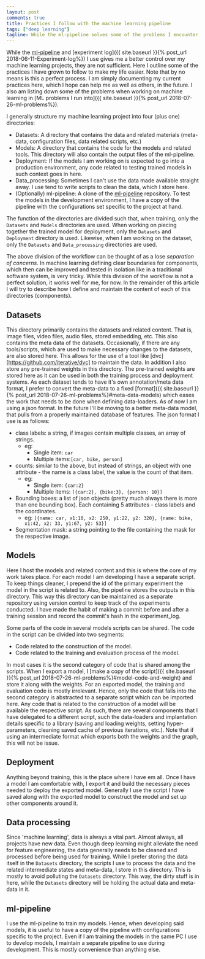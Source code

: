 ```yaml
---
layout: post
comments: true
title: Practices I follow with the machine learning pipeline
tags: ["deep learning"]
tagline: While the ml-pipeline solves some of the problems I encounter, it doesn't solve all of them. Here I describe my process beyond the pipeline.
---
```


While the [ml-pipeline](https://github.com/ahmed-shariff/ml-pipeline) and [experiment log]({{ site.baseurl }}{% post_url 2018-06-11-Experiment-log%}) I use gives me a better control over my machine learning projects, they are not sufficient. Here I outline some of the practices I have grown to follow to make my life easier. Note that by no means is this a perfect process. I am simply documenting my current practices here, which I hope can help me as well as others, in the future. I also am listing down some of the problems when working on machine learning in [ML problems I run into]({{ site.baseurl }}{% post_url 2018-07-26-ml-problems%}).

I generally structure my machine learning project into four (plus one) directories:
* Datasets: A directory that contains the data and related materials (meta-data, configuration files, data related scripts, etc.)
* Models: A directory that contains the code for the models and related tools. This directory will also contain the output files of the ml-pipeline. 
* Deployment: If the models I am working on is expected to go into a production environment, any code related to testing trained models in such context goes in here.
* Data_processing: Sometimes I can't use the data made available straight away. I use tend to write scripts to clean the data, which I store here.
* (Optionally) ml-pipeline: A clone of the [ml-pipeline](https://github.com/ahmed-shariff/ml-pipeline) repository. To test the models in the development environment, I have a copy of the pipeline with the configurations set specific to the project at hand.

The function of the directories are divided such that, when training, only the `Datasets` and `Models` directories are used. When working on piecing together the trained model for deployment, only the `Datasets` and `Deployment` directory is used. Likewise, when I am working on the dataset, only the `Datasets` and `Data_processing` directories are used.

The above division of the workflow can be thought of as a lose *separation of concerns*. In machine learning defining clear boundaries for components, which then can be improved and tested in isolation like in a traditional software system, is very tricky. While this division of the workflow is not a perfect solution, it works well for me, for now. In the remainder of this article I will try to describe how I define and maintain the content of each of this directories (components).


## Datasets
This directory primarily contains the datasets and related content. That is, image files, video files, audio files, stored embedding, etc. This also contains the meta data of the datasets. Occasionally, if there are any tools/scripts, which are used to make necessary changes to the datasets, are also stored here. This allows for the use of a tool like [dvc][https://github.com/iterative/dvc] to maintain the data. In addition I also store any pre-trained weights in this directory. The pre-trained weights are stored here as it can be used in both the training process and deployment systems. As each dataset tends to have it's own annotation/meta data format, I prefer to convert the meta-data to a fixed [format]({{ site.baseurl }}{% post_url 2018-07-26-ml-problems%}#meta-data-models) which eases the work that needs to be done when defining data-loaders. As of now I am using a json format. In the future I'll be moving to a better meta-data model, that pulls from a properly maintained database of features. The json format I use is as follows:
- class labels: a string, if images contain multiple classes, an array of strings.
  - eg: 
	- Single item: <code>car</code>
	- Multiple items:<code>[car, bike, person]</code>
- counts: similar to the above, but instead of strings, an object with one attribute - the name is a class label, the value is the count of that item.
  - eg: 
	- Single item: <code>{car:2}</code>
	- Multiple items: <code>[{car:2}, {bike:3}, {person: 10}]</code>
- Bounding boxes: a list of json objects (pretty much always there is more than one bounding box). Each containing 5 attributes - class labels and the coordinates.
  - eg: <code>[{name: car, x1:10, x2: 250, y1:22, y2: 320}, 
  {name: bike, x1:42, x2: 33, y1:67, y2: 53}]</code>
- Segmentation mask: a string pointing to the file containing the mask for the respective image.

## Models
Here I host the models and related content and this is where the core of my work takes place. For each model I am developing I have a separate script. To keep things cleaner, I prepend the id of the primary experiment the model in the script is related to. Also, the pipeline stores the outputs in this directory. This way this directory can be maintained as a separate repository using version control to keep track of the experiments conducted. I have made the habit of making a commit before and after a training session and record the commit's hash in the experiment_log.

Some parts of the code in several models scripts can be shared. The code in the script can be divided into two segments:
- Code related to the construction of the model.
- Code related to the training and evaluation process of the model.

In most cases it is the second category of code that is shared among the scripts. When I export a model, I [make a copy of the script]({{ site.baseurl }}{% post_url 2018-07-26-ml-problems%}#model-code-and-weight) and store it along with the weights. For an exported model, the training and evaluation code is mostly irrelevant. Hence, only the code that falls into the second category is abstracted to a separate script which can be imported here. Any code that is related to the construction of a model will be available the respective script. As such, there are several components that I have delegated to a different script, such the data-loaders and implantation details specific to a library (saving and loading weights, setting hyper-parameters, cleaning saved cache of previous iterations, etc.). Note that if using an intermediate format which exports both the weights and the graph, this will not be issue.

## Deployment
Anything beyond training, this is the place where I have em all. Once I have a model I am comfortable with, I export it and build the necessary pieces needed to deploy the exported model. Generally I use the script I have saved along with the exported model to construct the model and set up other components around it.

## Data processing
Since 'machine learning', data is always a vital part. Almost always, all projects have new data. Even though deep learning might alleviate the need for feature engineering, the data generally needs to be cleaned and processed before being used for training. While I prefer storing the data itself in the `Datasets` directory, the scripts I use to process the data and the related intermediate states and meta-data, I store in this directory. This is mostly to avoid polluting the `Datasets` directory. This way, the dirty stuff is in here, while the `Datasets` directory will be holding the actual data and meta-data in it. 

## ml-pipeline
I use the ml-pipeline to train my models. Hence, when developing said models, it is useful to have a copy of the pipeline with configurations specific to the project. Even if I am training the models in the same PC I use to develop models, I maintain a separate pipeline to use during development. This is mostly convenience than anything else.
